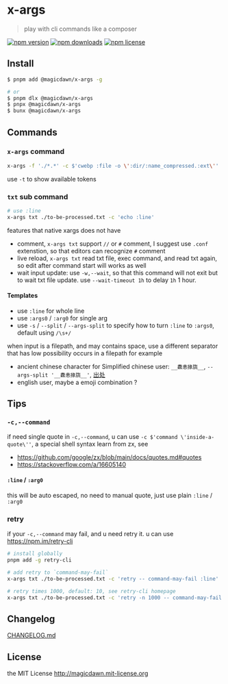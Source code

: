 # x-args

> play with cli commands like a composer

[![npm version](https://img.shields.io/npm/v/@magicdawn/x-args.svg?style=flat-square)](https://www.npmjs.com/package/@magicdawn/x-args)
[![npm downloads](https://img.shields.io/npm/dm/@magicdawn/x-args.svg?style=flat-square)](https://www.npmjs.com/package/@magicdawn/x-args)
[![npm license](https://img.shields.io/npm/l/@magicdawn/x-args.svg?style=flat-square)](http://magicdawn.mit-license.org)

## Install

```sh
$ pnpm add @magicdawn/x-args -g

# or
$ pnpm dlx @magicdawn/x-args
$ pnpx @magicdawn/x-args
$ bunx @magicdawn/x-args
```

## Commands

### `x-args` command

```sh
x-args -f './*.*' -c $'cwebp :file -o \':dir/:name_compressed.:ext\''
```

use `-t` to show available tokens

### `txt` sub command

```sh
# use :line
x-args txt ./to-be-processed.txt -c 'echo :line'
```

features that native xargs does not have

- comment, `x-args txt` support `//` or `#` comment, I suggest use `.conf` extenstion, so that editors can recognize `#` comment
- live reload, `x-args txt` read txt file, exec command, and read txt again, so edit after command start will works as well
- wait input update: use `-w,--wait`, so that this command will not exit but to wait txt file update. use `--wait-timeout 1h` to delay `1h` 1 hour.

#### Templates

- use `:line` for whole line
- use `:args0` / `:arg0` for single arg
- use `-s` / `--split` / `--args-split` to specify how to turn `:line` to `:args0`, default using `/\s+/`

when input is a filepath, and may contains space, use a different separator that has low possibility occurs in a filepath
for example

- ancient chinese character for Simplified chinese user: `__纛恚掾旒__`, `--args-split '__纛恚掾旒__'`, [出处](https://mp.weixin.qq.com/s?__biz=MjM5ODI2MTQxOQ==&mid=2653658340&idx=1&sn=32eb7031cdb585eb216ba1490f0629cd&chksm=bd125b208a65d2368daa60d158e9fc12b2997b2324a1d3938727aef3f5f4cecdd7529ea8c6b0&scene=27)
- english user, maybe a emoji combination ?

## Tips

### `-c,--command`

if need single quote in `-c,--command`, u can use `-c $'command \'inside-a-quote\''`, a special shell syntax learn from zx, see

- https://github.com/google/zx/blob/main/docs/quotes.md#quotes
- https://stackoverflow.com/a/16605140

#### `:line` / `:arg0`

this will be auto escaped, no need to manual quote, just use plain `:line` / `:arg0`

### retry

if your `-c,--command` may fail, and u need retry it. u can use https://npm.im/retry-cli

```sh
# install globally
pnpm add -g retry-cli

# add retry to `command-may-fail`
x-args txt ./to-be-processed.txt -c 'retry -- command-may-fail :line'

# retry times 1000, default: 10, see retry-cli homepage
x-args txt ./to-be-processed.txt -c 'retry -n 1000 -- command-may-fail :line'
```

## Changelog

[CHANGELOG.md](CHANGELOG.md)

## License

the MIT License http://magicdawn.mit-license.org
